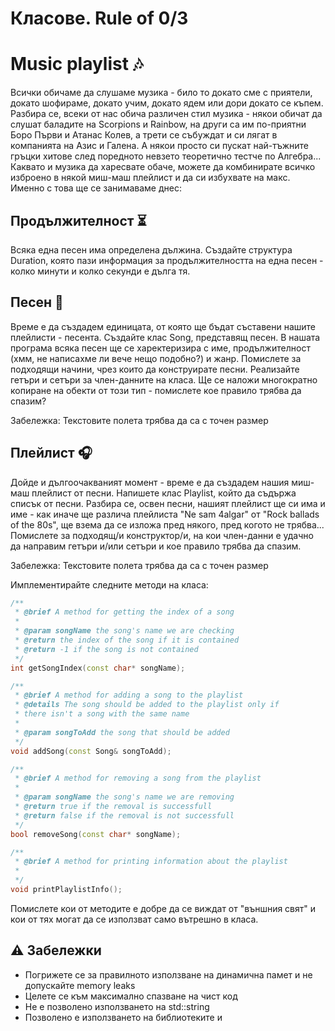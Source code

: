 # Класове. Rule of 0/3

# Music playlist 🎶
Всички обичаме да слушаме музика - било то докато сме с приятели, докато шофираме, докато учим, докато ядем или дори докато се 
къпем. Разбира се, всеки от нас обича различен стил музика - някои обичат да слушат баладите на Scorpions и Rainbow, на други са 
им по-приятни Боро Първи и Атанас Колев, а трети се събуждат и си лягат в компанията на Азис и Галена. А някои просто си пускат 
най-тъжните гръцки хитове след поредното невзето теоретично тестче по Алгебра... Каквато и музика да харесвате обаче, можете да 
комбинирате всичко изброено в някой миш-маш плейлист и да си избухвате на макс. Именно с това ще се занимаваме днес:

## Продължителност ⏳
Всяка една песен има определена дължина. Създайте структура Duration, която пази информация за продължителността на една песен - 
колко минути и колко секунди е дълга тя.

## Песен 🎵
Време е да създадем единицата, от която ще бъдат съставени нашите плейлисти - песента. Създайте клас Song, представящ песен. В 
нашата програма всяка песен ще се харектеризира с име, продължителност (хмм, не написахме ли вече нещо подобно?) и жанр. Помислете 
за подходящи начини, чрез които да конструирате песни. Реализайте гетъри и сетъри за член-данните на класа. Ще се наложи 
многократно копиране на обекти от този тип - помислете кое правило трябва да спазим?

Забележкa: Текстовите полета трябва да са с точен размер

## Плейлист 🎧
Дойде и дългоочакваният момент - време е да създадем нашия миш-маш плейлист от песни. Напишете клас Playlist, който да съдържа 
списък от песни. Разбира се, освен песни, нашият плейлист ще си има и име - как иначе ще различа плейлиста "Ne sam 4algar" от 
"Rock ballads of the 80s", ще взема да се изложа пред някого, пред когото не трябва... Помислете за подходящ/и конструктор/и, на 
кои член-данни е удачно да направим гетъри и/или сетъри и кое правило трябва да спазим.

Забележкa: Текстовите полета трябва да са с точен размер

Имплементирайте следните методи на класа:
```c++
/**
 * @brief A method for getting the index of a song
 * 
 * @param songName the song's name we are checking
 * @return the index of the song if it is contained
 * @return -1 if the song is not contained
 */
int getSongIndex(const char* songName);

/**
 * @brief A method for adding a song to the playlist
 * @details The song should be added to the playlist only if 
 * there isn't a song with the same name
 * 
 * @param songToAdd the song that should be added
 */
void addSong(const Song& songToAdd);

/**
 * @brief A method for removing a song from the playlist
 * 
 * @param songName the song's name we are removing
 * @return true if the removal is successfull
 * @return false if the removal is not successfull
 */
bool removeSong(const char* songName);

/**
 * @brief A method for printing information about the playlist
 * 
 */
void printPlaylistInfo();
```

Помислете кои от методите е добре да се виждат от "външния свят" и кои от тях могат да се използват само вътрешно в класа.

## ⚠️ Забележки
  - Погрижете се за правилното използване на динамична памет и не допускайте memory leaks
  - Целете се към максимално спазване на чист код
  - Не е позволено използването на std::string
  - Позволено е използването на библиотеките <cstring> и <cassert>
  
